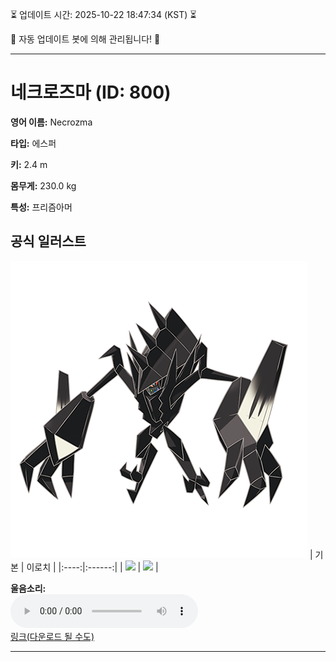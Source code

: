 
⏳ 업데이트 시간: 2025-10-22 18:47:34 (KST) ⏳

🤖 자동 업데이트 봇에 의해 관리됩니다! 🤖

---

# 네크로즈마 (ID: 800)
**영어 이름:** Necrozma

**타입:** 에스퍼

**키:** 2.4 m

**몸무게:** 230.0 kg

**특성:** 프리즘아머

## 공식 일러스트
![](https://raw.githubusercontent.com/PokeAPI/sprites/master/sprites/pokemon/other/official-artwork/800.png)
| 기본 | 이로치 |
|:----:|:------:|
| <img src="http://play.pokemonshowdown.com/sprites/ani/necrozma.gif" width="200"> | <img src="http://play.pokemonshowdown.com/sprites/ani-shiny/necrozma.gif" width="200"> |

**울음소리:**<br><audio controls src="https://raw.githubusercontent.com/PokeAPI/cries/main/cries/pokemon/latest/800.ogg"></audio><br> [링크(다운로드 될 수도)](https://raw.githubusercontent.com/PokeAPI/cries/main/cries/pokemon/latest/800.ogg)


---
